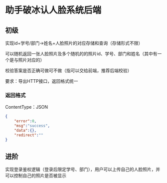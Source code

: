 # 助手破冰认人脸系统后端

## 初级

实现id+学号/部门->姓名+人脸照片的对应存储和查询（存储形式不限）

可以随机返回一张人脸照片及多个随机的的照片id、学号、部门和姓名（其中有一个是与照片对应的）

校验答案是否正确可做可不做（指可以交给前端，推荐后端校验）

要求：导出HTTP接口，返回格式统一

### 返回格式

ContentType：JSON

```json
{
	"error":0,
	"msg":"success",
	"data":{},
	"redirect":""
}
```

## 进阶

实现登录鉴权逻辑（登录后限定学号、部门），用户可以上传自己的人脸照片，并可以控制自己的照片是否被显示